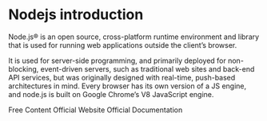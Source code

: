 # Nodejs introduction

Node.js® is an open source, cross-platform runtime environment and library that is used for running web applications outside the client’s browser.

It is used for server-side programming, and primarily deployed for non-blocking, event-driven servers, such as traditional web sites and back-end API services, but was originally designed with real-time, push-based architectures in mind. Every browser has its own version of a JS engine, and node.js is built on Google Chrome’s V8 JavaScript engine.

<ResourceGroupTitle>Free Content</ResourceGroupTitle>
<BadgeLink colorScheme='blue' badgeText='Official Website' href='https://nodejs.org/en/'>Official Website</BadgeLink>
<BadgeLink colorScheme='blue' badgeText='Official Docs' href='https://nodejs.org/en/docs/'>Official Documentation</BadgeLink>
